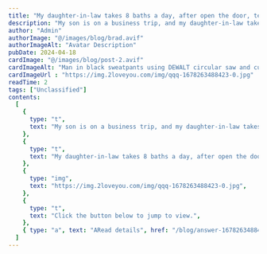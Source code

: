 ```yaml
---
title: "My daughter-in-law takes 8 baths a day, after open the door, tears full of my face!"
description: "My son is on a business trip, and my daughter-in-law takes 8 baths a day. I was curious to open the door and tears burst into my eyes!"
author: "Admin"
authorImage: "@/images/blog/brad.avif"
authorImageAlt: "Avatar Description"
pubDate: 2024-04-18
cardImage: "@/images/blog/post-2.avif"
cardImageAlt: "Man in black sweatpants using DEWALT circular saw and cutting a wood plank"
cardImageUrl : "https://img.2loveyou.com/img/qqq-1678263488423-0.jpg"
readTime: 2
tags: ["Unclassified"]
contents:
  [
    {
      type: "t",
      text: "My son is on a business trip, and my daughter-in-law takes 8 baths a day. I was curious to open the door and tears burst into my eyes!",
    },
    {
      type: "t",
      text: "My daughter-in-law takes 8 baths a day, after open the door, tears full of my face!",
    },
    {
      type: "img",
      text: "https://img.2loveyou.com/img/qqq-1678263488423-0.jpg",
    },
    {
      type: "t",
      text: "Click the button below to jump to view.",
    },
    { type: "a", text: "ARead details", href: "/blog/answer-1678263488423-384821/" },
  ]
---
```

